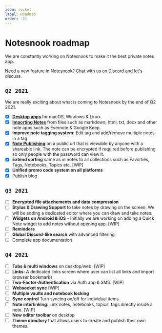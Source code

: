 ```yaml
---
icon: rocket
label: Roadmap
order: -21
---
```


# Notesnook roadmap

We are constantly working on Notesnook to make it the best private notes app.

Need a new feature in Notesnook? Chat with us on [Discord](https://discord.com/invite/5davZnhw3V) and let's discuss.

## `Q2 2021`

We are really exciting about what is coming to Notesnook by the end of Q2 2021.

- [x] **[Desktop apps](https://github.com/streetwriters/notesnook/releases)** for macOS, Windows & Linux.
- [x] **[Importing Notes](https://importer.notesnook.com)** from files such as markdown, html, txt, docx and other note apps such as Evernote & Google Keep.
- [x] **Improve note tagging system:** Edit tag and add/remove multiple notes in a tag
- [x] **[Note Publishing](https://monograph.notesnook.com)** on a public url that is viewable by anyone with a shareable link. The note can be encrypted if required before publishing so only people with the password can view it.
- [x] **Extend sorting** same as in notes to all collections such as Favorties, Tags, Notebooks, Topics etc. [WIP]
- [x] **Unified promo code system on all platforms**
- [x] Publish blog

## `Q3 2021`

- [ ] **Encrypted file attachements and data compression**
- [ ] **Stylus & Drawing Support** to take notes by drawing on the screen. We will be adding a dedicated editor where you can draw and take notes.
- [ ] **Widgets on Android & iOS** - Initially we are working on adding a Quick Note widget to add notes without opening app. [WIP]
- [ ] **Reminders**
- [ ] **Global Discord-like search** with advanced filtering
- [ ] Complete app documentation

## `Q4 2021`

- [ ] **Tabs & multi windows** on desktop/web. [WIP]
- [ ] **Links:** A dedicated links screen where user can list all links and import browser bookmarks
- [ ] **Two-Factor-Authentication** via Auth app & SMS. [WIP]
- [ ] **Websocket sync** [WIP]
- [ ] **Multiple vaults and notebook locking**
- [ ] **Sync control** Turn syncing on/off for individual items
- [ ] **Note interlinking**: Link notes, notebooks, topics, tags directly inside a note. [WIP]
- [ ] **New editor toolbar** on desktop
- [ ] **Theme directory** that allows users to create and publish their own themes.
